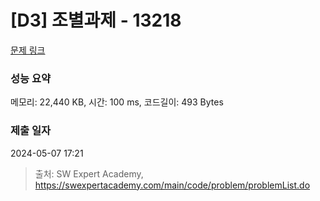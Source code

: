 # [D3] 조별과제 - 13218 

[문제 링크](https://swexpertacademy.com/main/code/problem/problemDetail.do?contestProbId=AXzjvCCq-PwDFASs) 

### 성능 요약

메모리: 22,440 KB, 시간: 100 ms, 코드길이: 493 Bytes

### 제출 일자

2024-05-07 17:21



> 출처: SW Expert Academy, https://swexpertacademy.com/main/code/problem/problemList.do